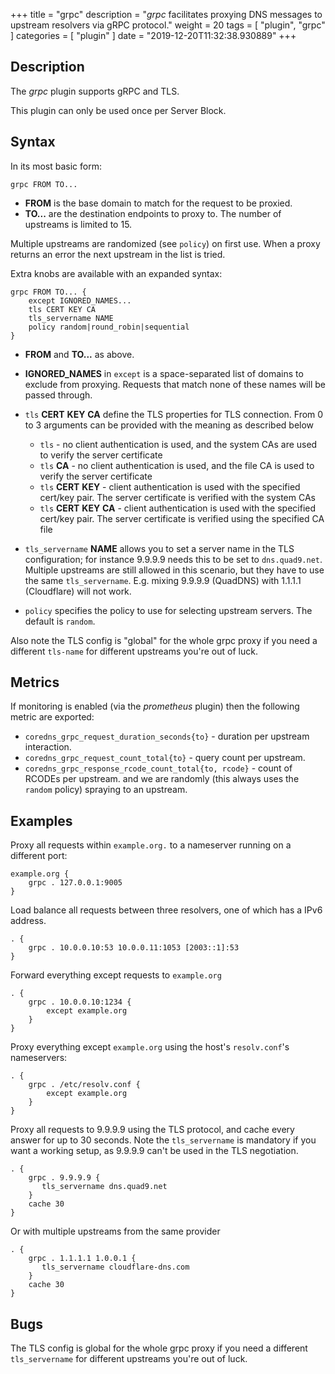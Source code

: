 +++
title = "grpc"
description = "*grpc* facilitates proxying DNS messages to upstream resolvers via gRPC protocol."
weight = 20
tags = [ "plugin", "grpc" ]
categories = [ "plugin" ]
date = "2019-12-20T11:32:38.930889"
+++

## Description

The *grpc* plugin supports gRPC and TLS.

This plugin can only be used once per Server Block.

## Syntax

In its most basic form:

~~~
grpc FROM TO...
~~~

* **FROM** is the base domain to match for the request to be proxied.
* **TO...** are the destination endpoints to proxy to. The number of upstreams is
  limited to 15.

Multiple upstreams are randomized (see `policy`) on first use. When a proxy returns an error
the next upstream in the list is tried.

Extra knobs are available with an expanded syntax:

~~~
grpc FROM TO... {
    except IGNORED_NAMES...
    tls CERT KEY CA
    tls_servername NAME
    policy random|round_robin|sequential
}
~~~

* **FROM** and **TO...** as above.
* **IGNORED_NAMES** in `except` is a space-separated list of domains to exclude from proxying.
  Requests that match none of these names will be passed through.
* `tls` **CERT** **KEY** **CA** define the TLS properties for TLS connection. From 0 to 3 arguments can be
  provided with the meaning as described below

  * `tls` - no client authentication is used, and the system CAs are used to verify the server certificate
  * `tls` **CA** - no client authentication is used, and the file CA is used to verify the server certificate
  * `tls` **CERT** **KEY** - client authentication is used with the specified cert/key pair.
    The server certificate is verified with the system CAs
  * `tls` **CERT** **KEY**  **CA** - client authentication is used with the specified cert/key pair.
    The server certificate is verified using the specified CA file

* `tls_servername` **NAME** allows you to set a server name in the TLS configuration; for instance 9.9.9.9
  needs this to be set to `dns.quad9.net`. Multiple upstreams are still allowed in this scenario,
  but they have to use the same `tls_servername`. E.g. mixing 9.9.9.9 (QuadDNS) with 1.1.1.1
  (Cloudflare) will not work.
* `policy` specifies the policy to use for selecting upstream servers. The default is `random`.

Also note the TLS config is "global" for the whole grpc proxy if you need a different
`tls-name` for different upstreams you're out of luck.

## Metrics

If monitoring is enabled (via the *prometheus* plugin) then the following metric are exported:

* `coredns_grpc_request_duration_seconds{to}` - duration per upstream interaction.
* `coredns_grpc_request_count_total{to}` - query count per upstream.
* `coredns_grpc_response_rcode_count_total{to, rcode}` - count of RCODEs per upstream.
  and we are randomly (this always uses the `random` policy) spraying to an upstream.

## Examples

Proxy all requests within `example.org.` to a nameserver running on a different port:

~~~ corefile
example.org {
    grpc . 127.0.0.1:9005
}
~~~

Load balance all requests between three resolvers, one of which has a IPv6 address.

~~~ corefile
. {
    grpc . 10.0.0.10:53 10.0.0.11:1053 [2003::1]:53
}
~~~

Forward everything except requests to `example.org`

~~~ corefile
. {
    grpc . 10.0.0.10:1234 {
        except example.org
    }
}
~~~

Proxy everything except `example.org` using the host's `resolv.conf`'s nameservers:

~~~ corefile
. {
    grpc . /etc/resolv.conf {
        except example.org
    }
}
~~~

Proxy all requests to 9.9.9.9 using the TLS protocol, and cache every answer for up to 30
seconds. Note the `tls_servername` is mandatory if you want a working setup, as 9.9.9.9 can't be
used in the TLS negotiation.

~~~ corefile
. {
    grpc . 9.9.9.9 {
       tls_servername dns.quad9.net
    }
    cache 30
}
~~~

Or with multiple upstreams from the same provider

~~~ corefile
. {
    grpc . 1.1.1.1 1.0.0.1 {
       tls_servername cloudflare-dns.com
    }
    cache 30
}
~~~

## Bugs

The TLS config is global for the whole grpc proxy if you need a different `tls_servername` for
different upstreams you're out of luck.
